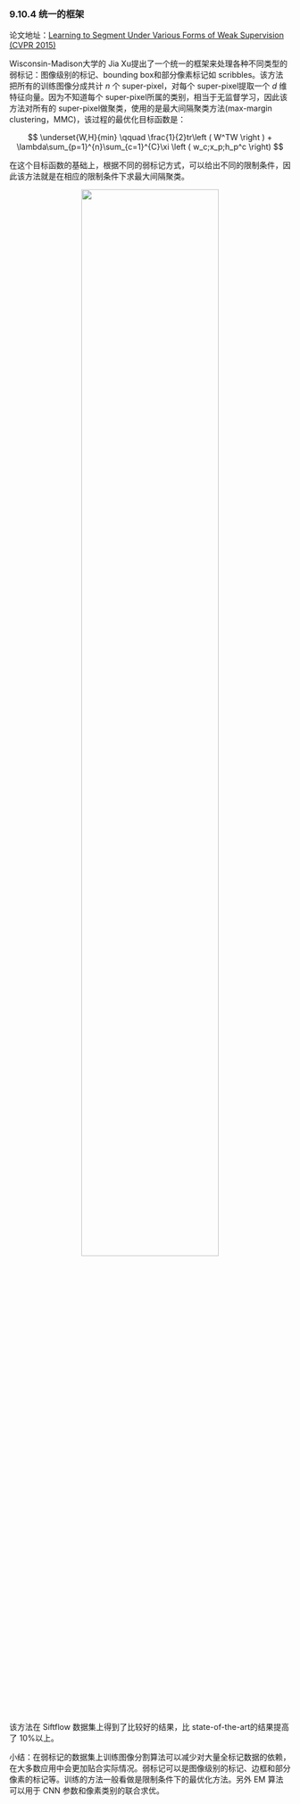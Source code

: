 

### 9.10.4 统一的框架


论文地址：[Learning to Segment Under Various Forms of Weak Supervision (CVPR 2015)](https://www.cv-foundation.org/openaccess/content_cvpr_2015/papers/Xu_Learning_to_Segment_2015_CVPR_paper.pdf)


Wisconsin-Madison大学的 Jia Xu提出了一个统一的框架来处理各种不同类型的弱标记：图像级别的标记、bounding box和部分像素标记如 scribbles。该方法把所有的训练图像分成共计 $n$ 个 super-pixel，对每个 super-pixel提取一个 $d$ 维特征向量。因为不知道每个 super-pixel所属的类别，相当于无监督学习，因此该方法对所有的 super-pixel做聚类，使用的是最大间隔聚类方法(max-margin clustering，MMC)，该过程的最优化目标函数是：

$$
\underset{W,H}{min} \qquad  \frac{1}{2}tr\left ( W^TW \right ) + \lambda\sum_{p=1}^{n}\sum_{c=1}^{C}\xi \left ( w_c;x_p;h_p^c \right)
$$


在这个目标函数的基础上，根据不同的弱标记方式，可以给出不同的限制条件，因此该方法就是在相应的限制条件下求最大间隔聚类。

<p align="center">
    <img width="70%" height="70%" src="http://images.iterate.site/blog/image/20190722/2f7WlfAC2aPN.png?imageslim">
</p>



该方法在 Siftflow 数据集上得到了比较好的结果，比 state-of-the-art的结果提高了 10%以上。


小结：在弱标记的数据集上训练图像分割算法可以减少对大量全标记数据的依赖，在大多数应用中会更加贴合实际情况。弱标记可以是图像级别的标记、边框和部分像素的标记等。训练的方法一般看做是限制条件下的最优化方法。另外 EM 算法可以用于 CNN 参数和像素类别的联合求优。
